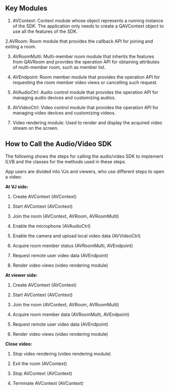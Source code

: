 ## Key Modules
1. AVContext: Context module whose object represents a running instance of the SDK. The application only needs to create a QAVContext object to use all the features of the SDK.

2.AVRoom: Room module that provides the callback API for joining and exiting a room.

3. AVRoomMulti:  Multi-member room module that inherits the features from QAVRoom and provides the operation API for obtaining attributes of multi-member room, such as member list.

4. AVEndpoint:  Room member module that provides the operation API for requesting the room member video views or cancelling such request.

5. AVAudioCtrl:  Audio control module that provides the operation API for managing audio devices and customizing audios.

6. AVVideoCtrl:  Video control module that provides the operation API for managing video devices and customizing videos.

7. Video rendering module: Used to render and display the acquired video stream on the screen.

## How to Call the Audio/Video SDK
The following shows the steps for calling the audio/video SDK to implement ILVB and the classes for the methods used in these steps.

App users are divided into VJs and viewers, who use different steps to open a video:

**At VJ side:**

1. Create AVContext (AVContext)

2. Start AVContext (AVContext)

3. Join the room (AVContext, AVRoom, AVRoomMulti)

4. Enable the microphone (AVAudioCtrl)

5. Enable the camera and upload local video data (AVVideoCtrl)

6. Acquire room member status (AVRoomMulti, AVEndpoint)

7. Request remote user video data (AVEndpoint)

8. Render video views (video rendering module)


**At viewer side:**

1. Create AVContext (AVContext)

2. Start AVContext (AVContext)

3. Join the room (AVContext, AVRoom, AVRoomMulti)

4. Acquire room member data (AVRoomMulti, AVEndpoint)

5. Request remote user video data (AVEndpoint)

6. Render video views (video rendering module)


**Close video:**
1. Stop video rendering (video rendering module)

2. Exit the room (AVContext)

3. Stop AVContext (AVContext)

4. Terminate AVContext (AVContext)
